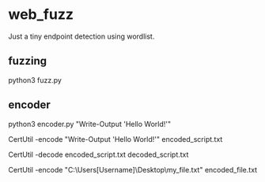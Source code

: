 # web_fuzz
Just a tiny endpoint detection using wordlist.

fuzzing
---------

python3 fuzz.py

encoder
----------

python3 encoder.py "Write-Output 'Hello World!'"


CertUtil -encode "Write-Output 'Hello World!'" encoded_script.txt


CertUtil -decode encoded_script.txt decoded_script.txt


CertUtil -encode "C:\Users\[Username]\Desktop\my_file.txt" encoded_file.txt
